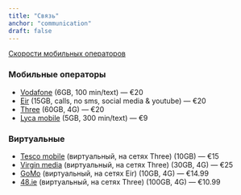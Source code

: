 ```yaml
---
title: "Связь"
anchor: "communication"
draft: false
---
```


[Скорости мобильных операторов](https://www.speedtest.net/reports/ireland/#mobile)

### Мобильные операторы
*  [Vodafone](https://n.vodafone.ie/shop/pay-as-you-go-plans.html#) (6GB, 100 min/text)  —  €20
*  [Eir](https://www.eir.ie/mobile/prepay/) (15GB, calls, no sms, social media & youtube)  —  €20
*  [Three](http://www.three.ie/plans/sim-only/prepay/) (60GB, 4G)  —  €20
*  [Lyca mobile](https://www.lycamobile.ie/en/bundle/national-s/) (5GB, 300 min/text) — €9

### Виртуальные
*  [Tesco mobile](http://www.tescomobile.ie/sim-only-plans.aspx) (виртуальный, на сетях Three) (10GB)  —  €15
*  [Virgin media](https://www.virginmedia.ie/mobile/sim-details/Virgin-Mobile/Unlimited/) (виртуальный, на сетях Three) (30GB, 4G)  —  €25
*  [GoMo](https://gomo.ie) (виртуальный, на сетях Eir) (10GB, 4G)  —  €14.99
*  [48.ie](https://48.ie) (виртуальный, на сетях Three) (100GB, 4G)  —  €10.99
